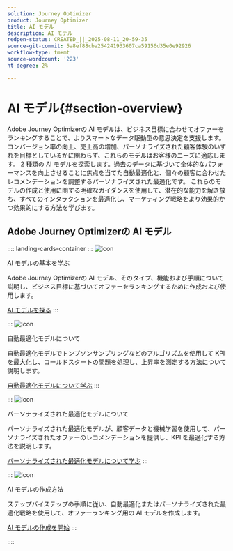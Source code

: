 ```yaml
---
solution: Journey Optimizer
product: Journey Optimizer
title: AI モデル
description: AI モデル
redpen-status: CREATED_||_2025-08-11_20-59-35
source-git-commit: 5a8ef88cba254241933607ca59156d35e0e92926
workflow-type: tm+mt
source-wordcount: '223'
ht-degree: 2%

---
```



# AI モデル{#section-overview}

Adobe Journey Optimizerの AI モデルは、ビジネス目標に合わせてオファーをランキングすることで、よりスマートなデータ駆動型の意思決定を支援します。 コンバージョン率の向上、売上高の増加、パーソナライズされた顧客体験のいずれを目標としているかに関わらず、これらのモデルはお客様のニーズに適応します。 2 種類の AI モデルを探索します。過去のデータに基づいて全体的なパフォーマンスを向上させることに焦点を当てた自動最適化と、個々の顧客に合わせたレコメンデーションを調整するパーソナライズされた最適化です。 これらのモデルの作成と使用に関する明確なガイダンスを使用して、潜在的な能力を解き放ち、すべてのインタラクションを最適化し、マーケティング戦略をより効果的かつ効果的にする方法を学びます。

## Adobe Journey Optimizerの AI モデル

:::: landing-cards-container
:::
![icon](https://cdn.experienceleague.adobe.com/icons/circle-play.svg)

AI モデルの基本を学ぶ

Adobe Journey Optimizerの AI モデル、そのタイプ、機能および手順について説明し、ビジネス目標に基づいてオファーをランキングするために作成および使用します。

[AI モデルを探る](../using/offers/ranking/ai-models.md)
:::

:::
![icon](https://cdn.experienceleague.adobe.com/icons/chart-line.svg)

自動最適化モデルについて

自動最適化モデルでトンプソンサンプリングなどのアルゴリズムを使用して KPI を最大化し、コールドスタートの問題を処理し、上昇率を測定する方法について説明します。

[自動最適化モデルについて学ぶ](../using/offers/ranking/auto-optimization-model.md)
:::

:::
![icon](https://cdn.experienceleague.adobe.com/icons/bullseye.svg)

パーソナライズされた最適化モデルについて

パーソナライズされた最適化モデルが、顧客データと機械学習を使用して、パーソナライズされたオファーのレコメンデーションを提供し、KPI を最適化する方法を説明します。

[パーソナライズされた最適化モデルについて学ぶ](../using/offers/ranking/personalized-optimization-model.md)
:::

:::
![icon](https://cdn.experienceleague.adobe.com/icons/list-check.svg)

AI モデルの作成方法

ステップバイステップの手順に従い、自動最適化またはパーソナライズされた最適化戦略を使用して、オファーランキング用の AI モデルを作成します。

[AI モデルの作成を開始](../using/offers/ranking/create-ranking-strategies.md)
:::

::::
